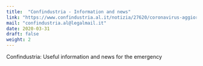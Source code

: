 ```yaml
---
title:  "Confindustria - Information and news"
link: "https://www.confindustria.al.it/notizia/27620/coronavirus-aggiornamenti/"
mail: "confindustria.al@legalmail.it"
date: 2020-03-31
draft: false
weight: 2
---
```


Confindustria: Useful information and news for the emergency
